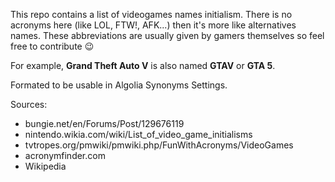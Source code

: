 This repo contains a list of videogames names initialism. There is no acronyms here (like LOL, FTW!, AFK...) then it's more like alternatives names. These abbreviations are usually given by gamers themselves so feel free to contribute :wink:

For example, **Grand Theft Auto V** is also named **GTAV** or **GTA 5**.

Formated to be usable in Algolia Synonyms Settings.

Sources:
* bungie.net/en/Forums/Post/129676119
* nintendo.wikia.com/wiki/List_of_video_game_initialisms
* tvtropes.org/pmwiki/pmwiki.php/FunWithAcronyms/VideoGames
* acronymfinder.com
* Wikipedia

